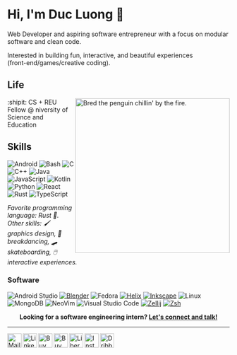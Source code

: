 # Hi, I'm Duc Luong :wave:

Web Developer and aspiring software entrepreneur with
a focus on modular software and clean code.

Interested in building fun, interactive, and beautiful experiences  
(front-end/games/creative coding).  

## Life

<img align="right" alt="Bred the penguin chillin' by the fire." width="350" src="img/Fire.gif" />

:shipit: CS + REU Fellow @ niversity of Science and Education

[42tm]: https://github.com/42tm
[abyss]: https://github.com/abyss-inc
[ur]: https://rochester.edu
[siggraph]: https://siggraph.org
[taperk]: https://taperk.com
[roclab]: https://roclab.io

## Skills

![Android](https://img.shields.io/badge/Android-3DDC84?logo=android&logoColor=white&style=for-the-badge)
![Bash](https://img.shields.io/badge/Bash-4EAA25?logo=gnubash&logoColor=white&style=for-the-badge)
![C](https://img.shields.io/badge/C-A8B9CC?logo=c&logoColor=white&style=for-the-badge)
![C++](https://img.shields.io/badge/C++-00599C?logo=cplusplus&logoColor=white&style=for-the-badge)
![Java](https://img.shields.io/badge/Java-F8981D?logo=java&logoColor=white&style=for-the-badge)
![JavaScript](https://img.shields.io/badge/JavaScript-F7DF1E?logo=javascript&logoColor=black&style=for-the-badge)
![Kotlin](https://img.shields.io/badge/Kotlin-7F52FF?logo=kotlin&logoColor=white&style=for-the-badge)
![Python](https://img.shields.io/badge/Python-3776AB?logo=python&logoColor=white&style=for-the-badge)
![React](https://img.shields.io/badge/React-61DAFB?logo=react&logoColor=black&style=for-the-badge)
![Rust](https://img.shields.io/badge/Rust-000000?logo=rust&logoColor=white&style=for-the-badge)
![TypeScript](https://img.shields.io/badge/TypeScript-3178C6?logo=typescript&logoColor=white&style=for-the-badge)

_Favorite programming language: Rust :crab:._  
_Other skills: :paintbrush: graphics design, :man_dancing: breakdancing,
:skateboard: skateboarding, :computer_mouse: interactive experiences._

### Software

![Android Studio](https://img.shields.io/badge/Android%20Studio-3DDC84?logo=androidstudio&logoColor=white&style=for-the-badge)
[![Blender](https://img.shields.io/badge/Blender-F5792A?logo=blender&logoColor=white&style=for-the-badge)](https://blender.org)
![Fedora](https://img.shields.io/badge/Fedora-51A2DA?logo=fedora&logoColor=white&style=for-the-badge)
[![Helix](https://img.shields.io/badge/Helix-3b224c?style=for-the-badge)](https://helix-editor.com)
[![Inkscape](https://img.shields.io/badge/Inkscape-000000?logo=inkscape&logoColor=white&style=for-the-badge)](https://inkscape.org)
![Linux](https://img.shields.io/badge/Linux-FCC624?logo=Linux&logoColor=black&style=for-the-badge)
![MongoDB](https://img.shields.io/badge/MongoDB-47A248?logo=mongodb&logoColor=white&style=for-the-badge)
![NeoVim](https://img.shields.io/badge/NeoVim-57A143?logo=neovim&logoColor=white&style=for-the-badge)
![Visual Studio Code](https://img.shields.io/badge/VSCode-007ACC?logo=visualstudiocode&logoColor=white&style=for-the-badge)
[![Zellij](https://img.shields.io/badge/Zellij-A3BD8D?style=for-the-badge)](https://zellij.dev)
[![Zsh](https://img.shields.io/badge/Zsh-f15a24?style=for-the-badge)](https://ohmyz.sh)

<p align="center">
    <b>Looking for a software engineering intern?
        <a href="https://www.linkedin.com/in/zach-nguyen">Let's connect and talk!</a>
    </b>
</p>

---

<!--<a href="https://novakcgx.me">
    <img height="32" align="left" alt="Website" src="img/icons/personal.png" />
</a>-->

<a href="mailto:duongnguyen18@siggraph.org">
    <img height="32" align="left" alt="Mail" src="img/icons/gmail.png" />
</a>

<a href="https://www.linkedin.com/in/zach-nguyen">
    <img height="32" align="left" alt="LinkedIn" src="img/icons/linkedin.png" />
</a>

<a href="https://paypal.me/dnguy38">
    <img height="32" align="left" alt="Buy Me a Coffee" src="img/icons/paypal.png" />
</a>

<a href="https://www.buymeacoffee.com/cszach">
    <img height="32" align="left" alt="Buy Me a Coffee" src="img/icons/buymeacoffee.png" />
</a>

<a href="https://liberapay.com/cszach">
    <img height="32" align="left" alt="Liberapay" src="img/icons/liberapay.png" />
</a>

<a href="https://www.instagram.com/thechonkypenguin">
    <img height="32" align="left" alt="Instagram" src="img/icons/instagram.png" />
</a>

<a href="https://dribbble.com/cszach">
    <img height="32" align="left" alt="Dribbble" src="img/icons/dribbble.png" />
</a>
